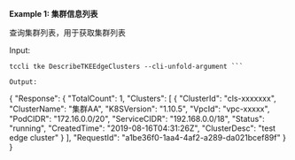 **Example 1: 集群信息列表**

查询集群列表，用于获取集群列表

Input: 

```
tccli tke DescribeTKEEdgeClusters --cli-unfold-argument ```

Output: 
```
{
    "Response": {
        "TotalCount": 1,
        "Clusters": [
            {
                "ClusterId": "cls-xxxxxxx",
                "ClusterName": "集群AA",
                "K8SVersion": "1.10.5",
                "VpcId": "vpc-xxxxx",
                "PodCIDR": "172.16.0.0/20",
                "ServiceCIDR": "192.168.0.0/18",
                "Status": "running",
                "CreatedTime": "2019-08-16T04:31:26Z",
                "ClusterDesc": "test edge cluster"
            }
        ],
        "RequestId": "a1be36f0-1aa4-4af2-a289-da021bcef89f"
    }
}
```

